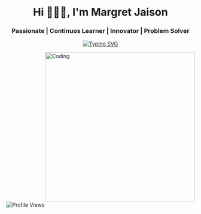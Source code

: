 <h1 align="center">Hi 🙋🏻‍♀️, I'm Margret Jaison</h1> <h3 align="center">Passionate | Continuos Learner | Innovator | Problem Solver</h3> <p align="center"> <a href="https://git.io/typing-svg"> <img src="https://readme-typing-svg.herokuapp.com?duration=10000&center=true&vCenter=true&width=1000&height=50&lines=Welcome+to+my+GitHub+page!+I'm+Margret +Jaison." alt="Typing SVG" /> </a> </p> <img align="right" alt="Coding" width="400" src="https://user-images.githubusercontent.com/74038190/221352975-94759904-aa4c-4032-a8ab-b546efb9c478.gif"> <p align="left"> <img src="https://komarev.com/ghpvc/?username=Margret-Jaison&label=Profile%20views&color=0e75b6&style=flat" alt="Profile Views" /> </p>
